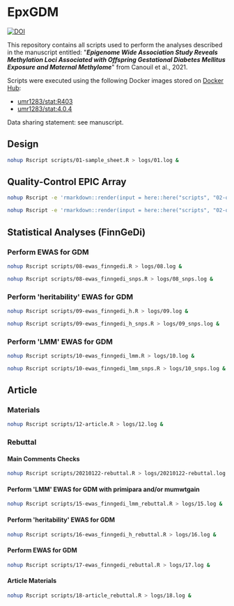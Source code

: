 # EpxGDM

[![DOI](https://zenodo.org/badge/DOI/10.5281/zenodo.4709136.svg)](https://doi.org/10.5281/zenodo.4709136)

This repository contains all scripts used to perform the analyses described in the manuscript entitled: "**_Epigenome Wide Association Study Reveals Methylation Loci Associated with Offspring Gestational Diabetes Mellitus Exposure and Maternal Methylome_**" from Canouil et al., 2021.

Scripts were executed using the following Docker images stored on [Docker Hub](https://hub.docker.com/repository/docker/umr1283/stat/):

- [umr1283/stat:R403](https://hub.docker.com/layers/umr1283/stat/R403/images/sha256-2b0fb490ba31e186f8b8f53c8e11e79177b6b7eeb8e8267b8c90f5f4c4d6c4f1?context=repo)
- [umr1283/stat:4.0.4](https://hub.docker.com/layers/umr1283/stat/4.0.4/images/sha256-774404184836d1dafeada1b4635adb7fa20d8520d27c38751867d52c0c2c09bd?context=repo)

Data sharing statement: see manuscript.

## Design

``` bash
nohup Rscript scripts/01-sample_sheet.R > logs/01.log &
```

## Quality-Control EPIC Array

``` bash
nohup Rscript -e 'rmarkdown::render(input = here::here("scripts", "02-qc_idats.Rmd"), output_file = "EpxGDM_EPIC_QC.html", output_dir = here::here("reports"), encoding = "UTF-8", intermediates_dir = here::here("outputs", "02-qc_idats"), params = list(output_directory = here::here("outputs", "02-qc_idats")))' > logs/02.log &

nohup Rscript -e 'rmarkdown::render(input = here::here("scripts", "02-qc_idats_snps.Rmd"), output_file = "EpxGDM_EPIC_QC_SNPs.html", output_dir = here::here("reports"), encoding = "UTF-8", intermediates_dir = here::here("outputs", "02-qc_idats_snps"), params = list(output_directory = here::here("outputs", "02-qc_idats_snps")))' > logs/02_snps.log &
```

## Statistical Analyses (FinnGeDi)

### Perform EWAS for GDM

``` bash
nohup Rscript scripts/08-ewas_finngedi.R > logs/08.log &

nohup Rscript scripts/08-ewas_finngedi_snps.R > logs/08_snps.log &
```

### Perform 'heritability' EWAS for GDM

``` bash
nohup Rscript scripts/09-ewas_finngedi_h.R > logs/09.log &

nohup Rscript scripts/09-ewas_finngedi_h_snps.R > logs/09_snps.log &
```

### Perform 'LMM' EWAS for GDM

``` bash
nohup Rscript scripts/10-ewas_finngedi_lmm.R > logs/10.log &

nohup Rscript scripts/10-ewas_finngedi_lmm_snps.R > logs/10_snps.log &
```

## Article

### Materials

``` bash
nohup Rscript scripts/12-article.R > logs/12.log &
```

### Rebuttal

#### Main Comments Checks

``` bash
nohup Rscript scripts/20210122-rebuttal.R > logs/20210122-rebuttal.log &
```

#### Perform 'LMM' EWAS for GDM with primipara and/or mumwtgain

``` bash
nohup Rscript scripts/15-ewas_finngedi_lmm_rebuttal.R > logs/15.log &
```

#### Perform 'heritability' EWAS for GDM

``` bash
nohup Rscript scripts/16-ewas_finngedi_h_rebuttal.R > logs/16.log &
```

#### Perform EWAS for GDM

``` bash
nohup Rscript scripts/17-ewas_finngedi_rebuttal.R > logs/17.log &
```

#### Article Materials

``` bash
nohup Rscript scripts/18-article_rebuttal.R > logs/18.log &
```

